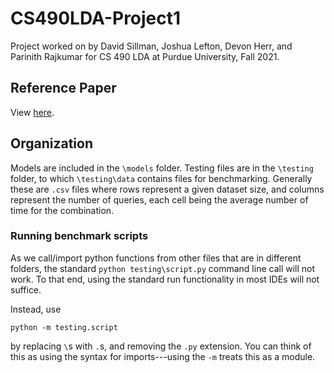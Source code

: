 # CS490LDA-Project1
Project worked on by David Sillman, Joshua Lefton, Devon Herr, and Parinith Rajkumar for CS 490 LDA at Purdue University, Fall 2021.

## Reference Paper
View [here](https://www.cl.cam.ac.uk/~ey204/teaching/ACS/R244_2018_2019/papers/Kraska_SIGMOD_2018.pdf).

## Organization

Models are included in the `\models` folder.
Testing files are in the `\testing` folder, to which `\testing\data` contains files for benchmarking.
Generally these are `.csv` files where rows represent a given dataset size, and columns represent the number of queries, each cell being the average number of time for the combination.

### Running benchmark scripts

As we call/import python functions from other files that are in different folders, the standard `python testing\script.py` command line call will not work.
To that end, using the standard run functionality in most IDEs will not suffice.

Instead, use
```
python -m testing.script
```
by replacing `\`s with `.`s, and removing the `.py` extension.
You can think of this as using the syntax for imports---using the `-m` treats this as a module.

